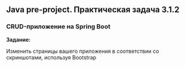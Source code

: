 ## Java pre-project. Практическая задача 3.1.2

### CRUD-приложение на Spring Boot

**Задание:**

Изменить страницы вашего приложения в соответствии со скриншотами, используя Bootstrap
